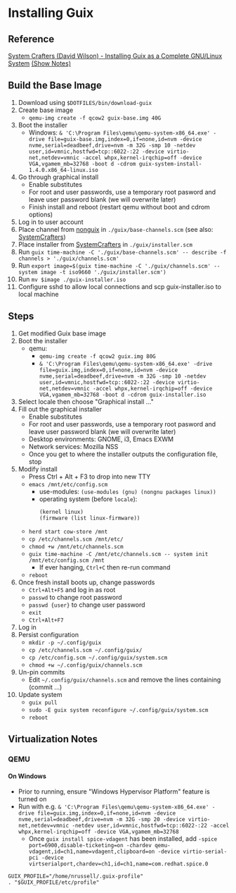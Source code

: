 # Installing Guix

## Reference
[System Crafters (David Wilson) - Installing Guix as a Complete GNU/Linux System](https://www.youtube.com/watch?v=oSy-TmoxG_Y)
[(Show Notes)](https://systemcrafters.net/craft-your-system-with-guix/full-system-install/)

## Build the Base Image

1. Download using `$DOTFILES/bin/download-guix`
1. Create base image
   - `qemu-img create -f qcow2 guix-base.img 40G`
1. Boot the installer
   - Windows: `& 'C:\Program Files\qemu\qemu-system-x86_64.exe' -drive file=guix-base.img,index=0,if=none,id=nvm -device nvme,serial=deadbeef,drive=nvm -m 32G -smp 10 -netdev user,id=vmnic,hostfwd=tcp::6022-:22 -device virtio-net,netdev=vmnic -accel whpx,kernel-irqchip=off -device VGA,vgamem_mb=32768 -boot d -cdrom guix-system-install-1.4.0.x86_64-linux.iso`
1. Go through graphical install
   - Enable substitutes
   - For root and user passwords, use a temporary root pasword and leave user password blank (we will overwrite later)
   - Finish install and reboot (restart qemu without boot and cdrom options)
1. Log in to user account
1. Place channel from [nonguix](https://gitlab.com/nonguix/nonguix) in `./guix/base-channels.scm` (see also: [SystemCrafters](https://github.com/SystemCrafters/guix-installer/blob/master/guix/base-channels.scm))
1. Place installer from [SystemCrafters](https://github.com/SystemCrafters/guix-installer/blob/master/guix/installer.scm) in `./guix/installer.scm`
1. Run `guix time-machine -C './guix/base-channels.scm' -- describe -f channels > './guix/channels.scm'`
1. Run `export image=$(guix time-machine -C './guix/channels.scm' -- system image -t iso9660 './guix/installer.scm')`
1. Run `mv $image ./guix-installer.iso`
1. Configure sshd to allow local connections and scp guix-installer.iso to local machine

## Steps

1. Get modified Guix base image
2. Boot the installer
   - qemu:
     - `qemu-img create -f qcow2 guix.img 80G`
     - `& 'C:\Program Files\qemu\qemu-system-x86_64.exe' -drive file=guix.img,index=0,if=none,id=nvm -device nvme,serial=deadbeef,drive=nvm -m 32G -smp 10 -netdev user,id=vmnic,hostfwd=tcp::6022-:22 -device virtio-net,netdev=vmnic -accel whpx,kernel-irqchip=off -device VGA,vgamem_mb=32768 -boot d -cdrom guix-installer.iso`
3. Select locale then choose "Graphical install ..."
4. Fill out the graphical installer
   - Enable substitutes
   - For root and user passwords, use a temporary root pasword and leave user password blank (we will overwrite later)
   - Desktop environments: GNOME, i3, Emacs EXWM
   - Network services: Mozilla NSS
   - Once you get to where the installer outputs the configuration file, stop
5. Modify install
   - Press Ctrl + Alt + F3 to drop into new TTY
   - `emacs /mnt/etc/config.scm`
     - use-modules: `(use-modules (gnu) (nongnu packages linux))`
     - operating system (before `locale`):
         ```
         (kernel linux)
         (firmware (list linux-firmware))
         ```
   - `herd start cow-store /mnt`
   - `cp /etc/channels.scm /mnt/etc/`
   - `chmod +w /mnt/etc/channels.scm`
   - `guix time-machine -C /mnt/etc/channels.scm -- system init /mnt/etc/config.scm /mnt`
     - If ever hanging, `Ctrl+C` then re-run command
   - `reboot`
6. Once fresh install boots up, change passwords
   - `Ctrl+Alt+F5` and log in as root
   - `passwd` to change root password
   - `passwd {user}` to change user password
   - `exit`
   - `Ctrl+Alt+F7`
7. Log in
8. Persist configuration
   - `mkdir -p ~/.config/guix`
   - `cp /etc/channels.scm ~/.config/guix/`
   - `cp /etc/config.scm ~/.config/guix/system.scm`
   - `chmod +w ~/.config/guix/channels.scm`
9. Un-pin commits
   - Edit `~/.config/guix/channels.scm` and remove the lines containing (commit ...)
10. Update system
    - `guix pull`
    - `sudo -E guix system reconfigure ~/.config/guix/system.scm`
    - `reboot`

## Virtualization Notes

### QEMU

#### On Windows

- Prior to running, ensure "Windows Hypervisor Platform" feature is turned on
- Run with e.g. `& 'C:\Program Files\qemu\qemu-system-x86_64.exe' -drive file=guix.img,index=0,if=none,id=nvm -device nvme,serial=deadbeef,drive=nvm -m 32G -smp 20 -device virtio-net,netdev=vmnic -netdev user,id=vmnic,hostfwd=tcp::6022-:22 -accel whpx,kernel-irqchip=off -device VGA,vgamem_mb=32768`
  - Once `guix install spice-vdagent` has been installed, add `-spice port=6900,disable-ticketing=on -chardev qemu-vdagent,id=ch1,name=vdagent,clipboard=on -device virtio-serial-pci -device virtserialport,chardev=ch1,id=ch1,name=com.redhat.spice.0`


```
GUIX_PROFILE="/home/nrussell/.guix-profile"
. "$GUIX_PROFILE/etc/profile"
```